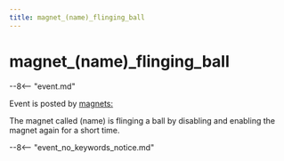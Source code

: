 ```yaml
---
title: magnet_(name)_flinging_ball
---
```


# magnet_(name)\_flinging_ball


--8<-- "event.md"

Event is posted by [magnets:](../config/magnets.md)

The magnet called (name) is flinging a ball by disabling and enabling
the magnet again for a short time.

--8<-- "event_no_keywords_notice.md"
